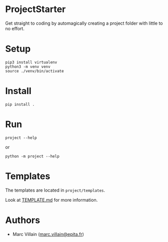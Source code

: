 ProjectStarter
===

Get straight to coding by automagically creating a project folder with little to no effort.

# Setup

```shell script
pip3 install virtualenv
python3 -m venv venv
source ./venv/bin/activate
```

# Install

```shell script
pip install .
```

# Run

```shell script
project --help
```

or

```shell script
python -m project --help
```

# Templates

The templates are located in `project/templates`.

Look at [TEMPLATE.md](TEMPLATE.md) for more information.

# Authors

* Marc Villain (marc.villain@epita.fr)

